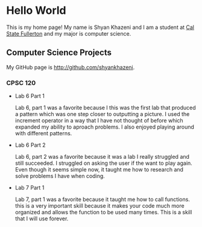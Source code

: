# Hello World

This is my home page! My name is Shyan Khazeni and I am a student at [Cal State Fullerton](http://www.fullerton.edu/) and my major is computer science.

## Computer Science Projects

My GitHub page is http://github.com/shyankhazeni.

### CPSC 120

* Lab 6 Part 1

    Lab 6, part 1 was a favorite because I this was the first lab that
    produced a pattern which was one step closer to outputting a picture.
    I used the increment operator in a way that I have not thought of before
    which expanded my ability to aproach problems. I also enjoyed playing
    around with different patterns.

* Lab 6 Part 2

    Lab 6, part 2 was a favorite because it was a lab I really struggled and
    still succeeded. I struggled on asking the user if the want to play again.
    Even though it seems simple now, it taught me how to research and solve
    problems I have when coding.

* Lab 7 Part 1

    Lab 7, part 1 was a favorite because it taught me how to call functions.
    this is a very important skill because it makes your code much more
    organized and allows the function to be used many times. This is a skill
    that I will use forever.